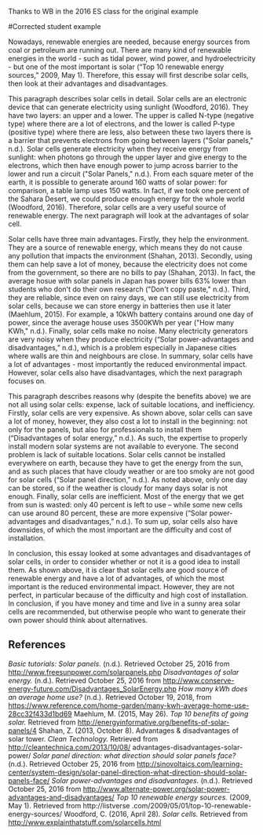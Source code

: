 Thanks to WB in the 2016 ES class for the original example

#Corrected student example 


Nowadays, renewable energies are needed, because energy sources from coal or petroleum are running out. There are many kind of renewable energies in the world - such as tidal power, wind power, and hydroelectricity - but one of the most important is solar (“Top 10 renewable energy sources,” 2009, May 1). Therefore, this essay will first describe solar cells, then look at their advantages and disadvantages.

This paragraph describes solar cells in detail. Solar cells are an electronic device that can generate electricity using sunlight (Woodford, 2016). They have two layers: an upper and a lower. The upper is called N-type (negative type) where there are a lot of electrons, and the lower is called P-type (positive type) where there are less, also between these two layers there is a barrier that prevents electrons from going between layers ("Solar panels," n.d.). Solar cells generate electricity when they receive energy from sunlight: when photons go through the upper layer and give energy to the electrons, which then have enough power to jump across barrier to the lower and run a circuit ("Solar Panels," n.d.). From each square meter of the earth, it is possible to generate around 160 watts of solar power: for comparison, a table lamp uses 150 watts. In fact, if we took one percent of the Sahara Desert, we could produce enough energy for the whole world (Woodford, 2016). Therefore, solar cells are a very useful source of renewable energy. The next paragraph will look at the advantages of solar cell.

Solar cells have three main advantages. Firstly, they help the environment. They are a source of renewable energy, which means they do not cause any pollution that impacts the environment (Shahan, 2013). Secondly, using them can help save a lot of money, because the electricity does not come from the government, so there are no bills to pay (Shahan, 2013). In fact, the average hosue with solar panels in Japan has power bills 63% lower than students who don't do their own research ("Don't copy paste," n.d.). Third, they are reliable, since even on rainy days, we can still use electricity from solar cells, because we can store energy in batteries then use it later (Maehlum, 2015). For example, a 10kWh battery contains around one day of power, since the average house uses 3500KWh per year ("How many KWh," n.d.). Finally, solar cells make no noise. Many electricity generators are very noisy when they produce electricity (“Solar power-advantages and disadvantages,” n.d.), which is a problem especially in Japanese cities where walls are thin and neighbours are close. In summary, solar cells have a lot of advantages - most importantly the reduced environmental impact. However, solar cells also have disadvantages, which the next paragraph focuses on. 

This paragraph describes reasons why (despite the benefits above) we are not all using solar cells: expense, lack of suitable locations, and inefficiency. Firstly, solar cells are very expensive. As shown above, solar cells can save a lot of money, however, they also cost a lot to install in the beginning: not only for the panels, but also for professionals to install them (“Disadvantages of solar energy,” n.d.). As such, the expertise to properly install modern solar systems are not available to everyone. The second problem is lack of suitable locations. Solar cells cannot be installed everywhere on earth, because they have to get the energy from the sun, and as such places that have cloudy weather or are too smoky are not good for solar cells (“Solar panel direction,” n.d.). As noted above, only one day can be stored, so if the weather is cloudy for many days solar is not enough. Finally, solar cells are inefficient. Most of the energy that we get from sun is wasted: only 40 percent is left to use – while some new cells can use around 80 percent, these are more expensive (“Solar power-advantages and disadvantages,” n.d.). To sum up, solar cells also have downsides, of which the most important are the difficulty and cost of installation.

In conclusion, this essay looked at some advantages and disadvantages of solar cells, in order to consider whether or not it is a good idea to install them. As shown above, it is clear that solar cells are good source of renewable energy and have a lot of advantages, of which the most important is the reduced environmental impact. However, they are not perfect, in particular because of the difficulty and high cost of installation. In conclusion, if you have money and time and live in a sunny area solar cells are recommended, but otherwise people who want to generate their own power should think about alternatives. 
 
## References
<em>Basic tutorials: Solar panels.</em> (n.d.). Retrieved October 25, 2016 from http://www.freesunpower.com/solarpanels.php
<em>Disadvantages of solar energy.</em> (n.d.). Retrieved October 25, 2016 from http://www.conserve-energy-future.com/Disadvantages_SolarEnergy.php
<em>How many kWh does an average home use?</em> (n.d.). Retrieved October 19, 2018, from https://www.reference.com/home-garden/many-kwh-average-home-use-28cc32f433d1bd69
Maehlum, M. (2015, May 26). <em>Top 10 benefits of going solar.</em> Retrieved from http://energyinformative.org/benefits-of-solar-panels/4
Shahan, Z. (2013, October 8). Advantages & disadvantages of solar tower. <em>Clean Technology.</em> Retrieved from http://cleantechnica.com/2013/10/08/
advantages-disadvantages-solar-power/
<em>Solar panel direction: what direction should solar panels face?</em> (n.d.). Retrieved October 25, 2016 from http://sinovoltaics.com/learning-center/system-design/solar-panel-direction-what-direction-should-solar-panels-face/
<em>Solar power-advantages and disadvantages.</em> (n.d.). Retrieved October 25, 2016 from http://www.alternate-power.org/solar-power-advantages-and-disadvantages/
<em>Top 10 renewable energy sources.</em> (2009, May 1). Retrieved from http://listverse
.com/2009/05/01/top-10-renewable-energy-sources/
Woodford, C. (2016, April 28).<em> Solar cells.</em> Retrieved from http://www.explainthatstuff.com/solarcells.html